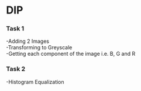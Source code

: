 <h1>DIP</h1> 
<h3>Task 1</h3>
 -Adding 2 Images<br>
 -Transforming to Greyscale<br>
 -Getting each component of the image i.e. B, G and R

 <h3>Task 2</h3>
  -Histogram Equalization<br>
